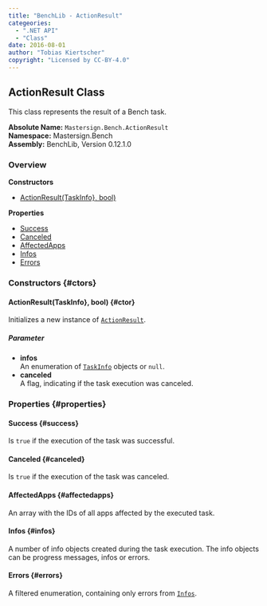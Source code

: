 ```yaml
---
title: "BenchLib - ActionResult"
categeories:
  - ".NET API"
  - "Class"
date: 2016-08-01
author: "Tobias Kiertscher"
copyright: "Licensed by CC-BY-4.0"
---
```


## ActionResult Class
This class represents the result of a Bench task. 

**Absolute Name:** `Mastersign.Bench.ActionResult`  
**Namespace:** Mastersign.Bench  
**Assembly:** BenchLib, Version 0.12.1.0



### Overview
**Constructors**

* [ActionResult(TaskInfo}, bool)](#ctor)

**Properties**

* [Success](#success)
* [Canceled](#canceled)
* [AffectedApps](#affectedapps)
* [Infos](#infos)
* [Errors](#errors)

### Constructors {#ctors}

#### ActionResult(TaskInfo}, bool) {#ctor}
Initializes a new instance of  [`ActionResult`](/clr-api/mastersign-bench-actionresult/). 

##### Parameter

* **infos**  
  An enumeration of  [`TaskInfo`](/clr-api/mastersign-bench-taskinfo/) objects or `null`.
* **canceled**  
  A flag, indicating if the task execution was canceled.

### Properties {#properties}

#### Success {#success}
Is `true` if the execution of the task was successful. 

#### Canceled {#canceled}
Is `true` if the execution of the task was canceled. 

#### AffectedApps {#affectedapps}
An array with the IDs of all apps affected by the executed task. 

#### Infos {#infos}
A number of info objects created during the task execution. The info objects can be progress messages, infos or errors. 

#### Errors {#errors}
A filtered enumeration, containing only errors from  [`Infos`](/clr-api/mastersign-bench-actionresult/#infos). 

